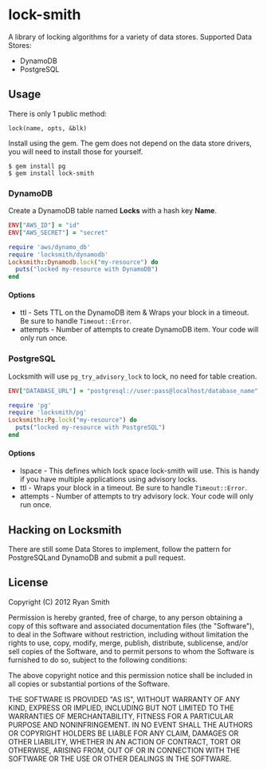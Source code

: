 # lock-smith

A library of locking algorithms for a variety of data stores. Supported Data Stores:

* DynamoDB
* PostgreSQL

## Usage

There is only 1 public method:

```
lock(name, opts, &blk)
```

Install using the gem. The gem does not depend on the data store drivers, you will need to install those for yourself.

```
$ gem install pg
$ gem install lock-smith
```

### DynamoDB

Create a DynamoDB table named **Locks** with a hash key **Name**.

```ruby
ENV["AWS_ID"] = "id"
ENV["AWS_SECRET"] = "secret"

require 'aws/dynamo_db'
require 'locksmith/dynamodb'
Locksmith::Dynamodb.lock("my-resource") do
  puts("locked my-resource with DynamoDB")
end
```

#### Options

* ttl - Sets TTL on the DynamoDB item & Wraps your block in a timeout. Be sure to handle `Timeout::Error`.
* attempts - Number of attempts to create DynamoDB item. Your code will only run once.

### PostgreSQL

Locksmith will use `pg_try_advisory_lock` to lock, no need for table creation.

```ruby
ENV["DATABASE_URL"] = "postgresql://user:pass@localhost/database_name"

require 'pg'
require 'locksmith/pg'
Locksmith::Pg.lock("my-resource") do
  puts("locked my-resource with PostgreSQL")
end
```

#### Options

* lspace - This defines which lock space lock-smith will use. This is handy if you have multiple applications using advisory locks.
* ttl - Wraps your block in a timeout. Be sure to handle `Timeout::Error`.
* attempts - Number of attempts to try advisory lock. Your code will only run once.

## Hacking on Locksmith

There are still some Data Stores to implement, follow the pattern for PostgreSQLand DynamoDB and submit a pull request.

## License

Copyright (C) 2012 Ryan Smith

Permission is hereby granted, free of charge, to any person obtaining a copy of this software and associated documentation files (the "Software"), to deal in the Software without restriction, including without limitation the rights to use, copy, modify, merge, publish, distribute, sublicense, and/or sell copies of the Software, and to permit persons to whom the Software is furnished to do so, subject to the following conditions:

The above copyright notice and this permission notice shall be included in all copies or substantial portions of the Software.

THE SOFTWARE IS PROVIDED "AS IS", WITHOUT WARRANTY OF ANY KIND, EXPRESS OR IMPLIED, INCLUDING BUT NOT LIMITED TO THE WARRANTIES OF MERCHANTABILITY, FITNESS FOR A PARTICULAR PURPOSE AND NONINFRINGEMENT. IN NO EVENT SHALL THE AUTHORS OR COPYRIGHT HOLDERS BE LIABLE FOR ANY CLAIM, DAMAGES OR OTHER LIABILITY, WHETHER IN AN ACTION OF CONTRACT, TORT OR OTHERWISE, ARISING FROM, OUT OF OR IN CONNECTION WITH THE SOFTWARE OR THE USE OR OTHER DEALINGS IN THE SOFTWARE.
